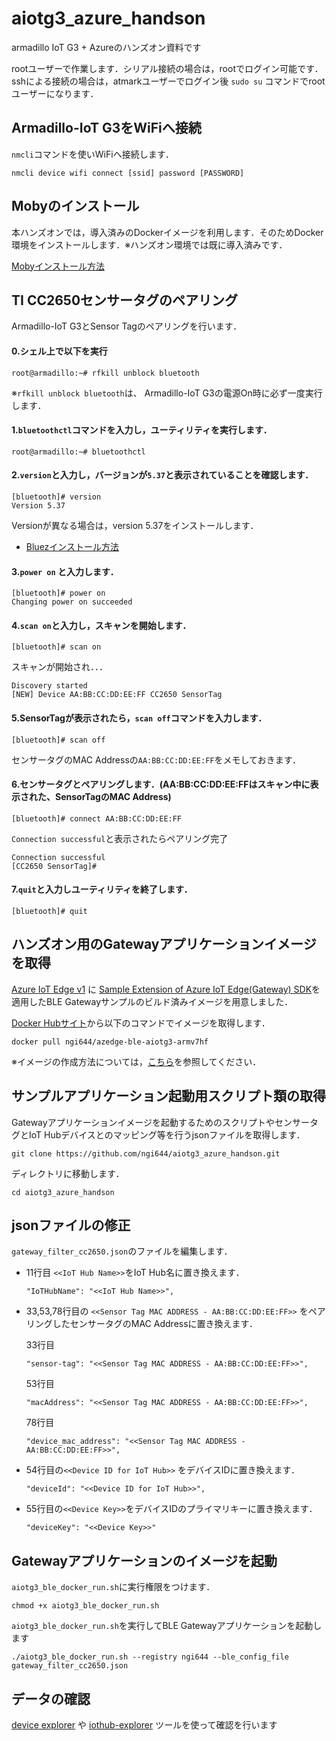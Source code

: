 # aiotg3_azure_handson
armadillo IoT G3 + Azureのハンズオン資料です

rootユーザーで作業します．シリアル接続の場合は，rootでログイン可能です．
sshによる接続の場合は，atmarkユーザーでログイン後 `sudo su` コマンドでrootユーザーになります．

## Armadillo-IoT G3をWiFiへ接続

`nmcli`コマンドを使いWiFiへ接続します．

```
nmcli device wifi connect [ssid] password [PASSWORD]
```


## Mobyのインストール

本ハンズオンでは，導入済みのDockerイメージを利用します．そのためDocker環境をインストールします．※ハンズオン環境では既に導入済みです．

[Mobyインストール方法](install_moby.md)

## TI CC2650センサータグのペアリング

Armadillo-IoT G3とSensor Tagのペアリングを行います．

#### 0.シェル上で以下を実行
```
root@armadillo:~# rfkill unblock bluetooth
```
※`rfkill unblock bluetooth`は、 Armadillo-IoT G3の電源On時に必ず一度実行します．

#### 1.`bluetoothctl`コマンドを入力し，ユーティリティを実行します．
```
root@armadillo:~# bluetoothctl
```

#### 2.`version`と入力し，バージョンが`5.37`と表示されていることを確認します．
```
[bluetooth]# version
Version 5.37
```

Versionが異なる場合は，version 5.37をインストールします．

- [Bluezインストール方法](install_bluez.md)

#### 3.`power on` と入力します．

```
[bluetooth]# power on
Changing power on succeeded
```

#### 4.`scan on`と入力し，スキャンを開始します．
```
[bluetooth]# scan on
```
スキャンが開始され．．．
```
Discovery started
[NEW] Device AA:BB:CC:DD:EE:FF CC2650 SensorTag
```

#### 5.SensorTagが表示されたら，`scan off`コマンドを入力します．
```
[bluetooth]# scan off 
```
センサータグのMAC Addressの`AA:BB:CC:DD:EE:FF`をメモしておきます．

#### 6.センサータグとペアリングします．(AA:BB:CC:DD:EE:FFはスキャン中に表示された、SensorTagのMAC Address)
```
[bluetooth]# connect AA:BB:CC:DD:EE:FF
```
`Connection successful`と表示されたらペアリング完了
```
Connection successful
[CC2650 SensorTag]#
```

#### 7.`quit`と入力しユーティリティを終了します．
```
[bluetooth]# quit
```


## ハンズオン用のGatewayアプリケーションイメージを取得

[Azure IoT Edge v1](https://github.com/Azure/iot-edge) に [Sample Extension of Azure IoT Edge(Gateway) SDK](https://github.com/ms-iotkithol-jp/AzureIoTGatewaySDKExtention)を適用したBLE Gatewayサンプルのビルド済みイメージを用意しました．

[Docker Hubサイト](https://hub.docker.com/)から以下のコマンドでイメージを取得します．

```
docker pull ngi644/azedge-ble-aiotg3-armv7hf
```

※イメージの作成方法については，[こちら](https://github.com/ngi644/iotedge/tree/aiotg3_stretch/edge-modules/ble)を参照してください．


## サンプルアプリケーション起動用スクリプト類の取得

Gatewayアプリケーションイメージを起動するためのスクリプトやセンサータグとIoT Hubデバイスとのマッピング等を行うjsonファイルを取得します．

```
git clone https://github.com/ngi644/aiotg3_azure_handson.git
```

ディレクトリに移動します．
```
cd aiotg3_azure_handson
```

## jsonファイルの修正

`gateway_filter_cc2650.json`のファイルを編集します．

- 11行目 `<<IoT Hub Name>>`をIoT Hub名に置き換えます．
    ```
    "IoTHubName": "<<IoT Hub Name>>",
    ```

- 33,53,78行目の `<<Sensor Tag MAC ADDRESS - AA:BB:CC:DD:EE:FF>>` をペアリングしたセンサータグのMAC Addressに置き換えます．

    33行目
    ```
    "sensor-tag": "<<Sensor Tag MAC ADDRESS - AA:BB:CC:DD:EE:FF>>",
    ```

    53行目
    ```
    "macAddress": "<<Sensor Tag MAC ADDRESS - AA:BB:CC:DD:EE:FF>>",
    ```

    78行目
    ```
    "device_mac_address": "<<Sensor Tag MAC ADDRESS - AA:BB:CC:DD:EE:FF>>",
    ```

- 54行目の`<<Device ID for IoT Hub>>` をデバイスIDに置き換えます．

    ```
    "deviceId": "<<Device ID for IoT Hub>>",
    ```

- 55行目の`<<Device Key>>`をデバイスIDのプライマリキーに置き換えます．

    ```
    "deviceKey": "<<Device Key>>"
    ``` 


## Gatewayアプリケーションのイメージを起動

`aiotg3_ble_docker_run.sh`に実行権限をつけます．

```
chmod +x aiotg3_ble_docker_run.sh
```

`aiotg3_ble_docker_run.sh`を実行してBLE Gatewayアプリケーションを起動します

```
./aiotg3_ble_docker_run.sh --registry ngi644 --ble_config_file gateway_filter_cc2650.json
```


## データの確認

 [device explorer](https://github.com/Azure/azure-iot-sdk-csharp/tree/master/tools/DeviceExplorer) や [iothub-explorer](https://github.com/Azure/iothub-explorer) ツールを使って確認を行います



